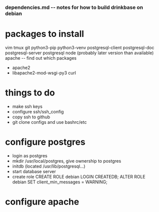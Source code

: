 ### dependencies.md -- notes for how to build drinkbase on debian

# packages to install
vim
tmux
git
python3-pip
python3-venv
postgresql-client
postgresql-doc
postgresql-server
postgresql
node (probably later version than available)
apache -- find out which packages
  - apache2
  - libapache2-mod-wsgi-py3
curl

# things to do
- make ssh keys
- configure ssh/ssh_config
- copy ssh to github
- git clone configs and use bashrc/etc

# configure postgres
- login as postgres
- mkdir /usr/local/postgres, give ownership to postgres
- initdb (located /usr/lib/postgresql...)
- start database server
- create role
  CREATE ROLE debian LOGIN CREATEDB;
  ALTER ROLE debian SET client_min_messages = WARNING;

# configure apache
